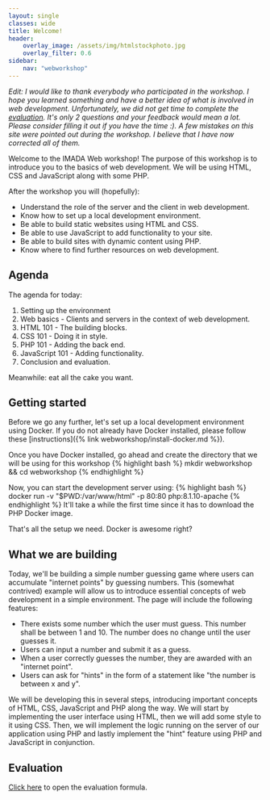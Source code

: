 ```yaml
---
layout: single
classes: wide
title: Welcome!
header:
    overlay_image: /assets/img/htmlstockphoto.jpg
    overlay_filter: 0.6
sidebar:
    nav: "webworkshop"
---
```

*Edit: I would like to thank everybody who participated in the workshop. I hope you learned something and have a better idea of what is involved in web development.
Unfortunately, we did not get time to complete the [evaluation](https://docs.google.com/forms/d/e/1FAIpQLSdSMIWLF3e-BN5QBVLFve5E4h3sBj-iEOwOMPsJnKrNpg1M5w/viewform?usp=sf_link).
It's only 2 questions and your feedback would mean a lot. Please consider filling it out if you have the time :).
A few mistakes on this site were pointed out during the workshop. I believe that I have now corrected all of them.*

Welcome to the IMADA Web workshop!
The purpose of this workshop is to introduce you to the basics of web development.
We will be using HTML, CSS and JavaScript along with some PHP.

After the workshop you will (hopefully):

- Understand the role of the server and the client in web development.
- Know how to set up a local development environment.
- Be able to build static websites using HTML and CSS.
- Be able to use JavaScript to add functionality to your site.
- Be able to build sites with dynamic content using PHP.
- Know where to find further resources on web development.

## Agenda 
The agenda for today:

1. Setting up the environment
2. Web basics - Clients and servers in the context of web development.
3. HTML 101 - The building blocks.
4. CSS 101 - Doing it in style.
6. PHP 101 - Adding the back end.
5. JavaScript 101 - Adding functionality.
7. Conclusion and evaluation.

Meanwhile: eat all the cake you want.

## Getting started
Before we go any further, let's set up a local development environment using Docker.
If you do not already have Docker installed, please follow these [instructions]({% link webworkshop/install-docker.md %}).

Once you have Docker installed, go ahead and create the directory that we will be using for this workshop
{% highlight bash %}
mkdir webworkshop && cd webworkshop
{% endhighlight %}

Now, you can start the development server using:
{% highlight bash %}
docker run -v "$PWD:/var/www/html" -p 80:80 php:8.1.10-apache
{% endhighlight %}
It'll take a while the first time since it has to download the PHP Docker image.

That's all the setup we need. Docker is awesome right?

## What we are building
Today, we'll be building a simple number guessing game where users can accumulate "internet points" by guessing numbers.
This (somewhat contrived) example will allow us to introduce essential concepts of web development in a simple environment.
The page will include the following features:

- There exists some number which the user must guess. This number shall be between 1 and 10.
The number does no change until the user guesses it.
- Users can input a number and submit it as a guess.
- When a user correctly guesses the number, they are awarded with an "internet point".
- Users can ask for "hints" in the form of a statement like "the number is between x and y".

We will be developing this in several steps, introducing important concepts of HTML, CSS, JavaScript and PHP along the way.
We will start by implementing the user interface using HTML, then we will add some style to it using CSS.
Then, we will implement the logic running on the server of our application using PHP and lastly implement the "hint" feature using PHP and JavaScript in conjunction.

## Evaluation
[Click here](https://docs.google.com/forms/d/e/1FAIpQLSdSMIWLF3e-BN5QBVLFve5E4h3sBj-iEOwOMPsJnKrNpg1M5w/viewform?usp=sf_link) to open the evaluation formula.
